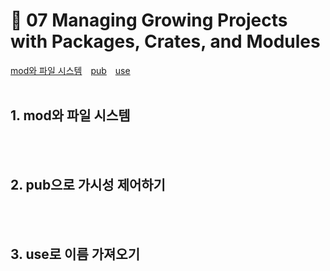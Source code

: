# 📜 07 Managing Growing Projects with Packages, Crates, and Modules
[mod와 파일 시스템](#1-mod와-파일-시스템)&emsp;[pub](#2-pub으로-가시성-제어하기)&emsp;[use](#3-use로-이름-가져오기)
<br><br>

## 1. mod와 파일 시스템
<br><br>

## 2. pub으로 가시성 제어하기
<br><br>

## 3. use로 이름 가져오기
